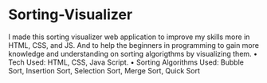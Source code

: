 # Sorting-Visualizer

I made this sorting visualizer web application to improve my skills more in HTML, CSS, and JS. And to help the
beginners in programming to gain more knowledge and understanding on sorting algorigthms by visualizing
them.
• Tech Used: HTML, CSS, Java Script.
• Sorting Algorithms Used: Bubble Sort, Insertion Sort, Selection Sort, Merge Sort, Quick Sort
